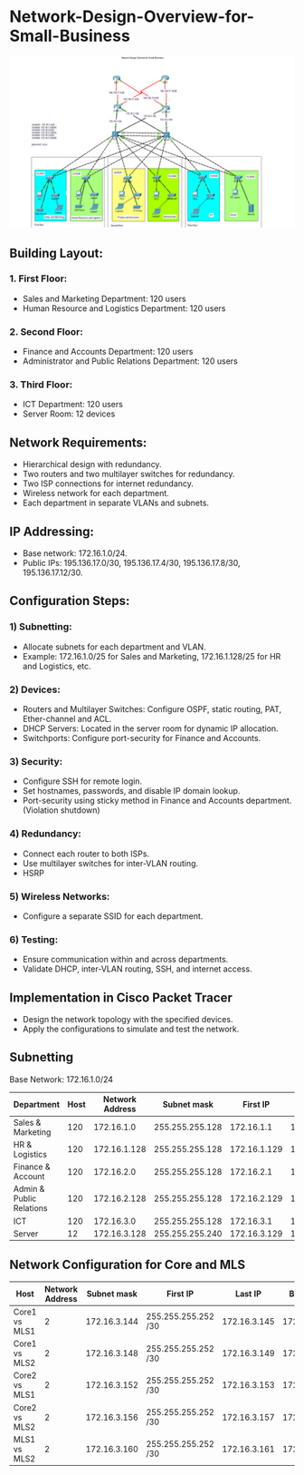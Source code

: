 # Network-Design-Overview-for-Small-Business

![Network Diagram](https://github.com/phongnha-it/Network-Design-Overview-for-Small-Business/blob/main/diagram-network.png)

## Building Layout:

### 1.	First Floor:
   
- Sales and Marketing Department: 120 users
- Human Resource and Logistics Department: 120 users

### 2.	Second Floor:

- Finance and Accounts Department: 120 users
- Administrator and Public Relations Department: 120 users
### 3.	Third Floor:

- ICT Department: 120 users
- Server Room: 12 devices
## Network Requirements:

- Hierarchical design with redundancy.
- Two routers and two multilayer switches for redundancy.
- Two ISP connections for internet redundancy.
- Wireless network for each department.
- Each department in separate VLANs and subnets.
  
## IP Addressing:

- Base network: 172.16.1.0/24.
- Public IPs: 195.136.17.0/30, 195.136.17.4/30, 195.136.17.8/30, 195.136.17.12/30.
## Configuration Steps:
### 1)	Subnetting:
-	Allocate subnets for each department and VLAN.
-	Example: 172.16.1.0/25 for Sales and Marketing, 172.16.1.128/25 for HR and Logistics, etc.

### 2)	Devices:
-	Routers and Multilayer Switches: Configure OSPF, static routing, PAT, Ether-channel and ACL.
-	DHCP Servers: Located in the server room for dynamic IP allocation.
-	Switchports: Configure port-security for Finance and Accounts.
### 3)	Security:
-	Configure SSH for remote login.
-	Set hostnames, passwords, and disable IP domain lookup.
-	Port-security using sticky method in Finance and Accounts department.(Violation shutdown)
### 4)	Redundancy:
-	Connect each router to both ISPs.
-	Use multilayer switches for inter-VLAN routing.
-	HSRP 
### 5)	Wireless Networks:
-	Configure a separate SSID for each department.
### 6)	Testing:
-	Ensure communication within and across departments.
-	Validate DHCP, inter-VLAN routing, SSH, and internet access.

## Implementation in Cisco Packet Tracer
-	Design the network topology with the specified devices.
-	Apply the configurations to simulate and test the network.


## Subnetting
Base Network: 172.16.1.0/24


| Department                | Host | Network Address | Subnet mask   | First IP      | Last IP       | Broadcast     |
|---------------------------|------|-----------------|---------------|---------------|---------------|---------------|
| Sales & Marketing         | 120  | 172.16.1.0      | 255.255.255.128 | 172.16.1.1    | 172.16.1.126  | 172.16.1.127  |
| HR & Logistics            | 120  | 172.16.1.128    | 255.255.255.128 | 172.16.1.129  | 172.16.1.254  | 172.16.1.255  |
| Finance & Account         | 120  | 172.16.2.0      | 255.255.255.128 | 172.16.2.1    | 172.16.2.126  | 172.16.2.127  |
| Admin & Public Relations  | 120  | 172.16.2.128    | 255.255.255.128 | 172.16.2.129  | 172.16.2.254  | 172.16.2.255  |
| ICT                       | 120  | 172.16.3.0      | 255.255.255.128 | 172.16.3.1    | 172.16.3.126  | 172.16.3.127  |
| Server                    | 12   | 172.16.3.128    | 255.255.255.240 | 172.16.3.129  | 172.16.3.142  | 172.16.3.143  |

## Network Configuration for Core and MLS

| Host              | Network Address | Subnet mask       | First IP      | Last IP       | Broadcast     |
|-------------------|-----------------|-------------------|---------------|---------------|---------------|
| Core1 vs MLS1     | 2               | 172.16.3.144      | 255.255.255.252 /30 | 172.16.3.145  | 172.16.3.146  | 172.16.3.147  |
| Core1 vs MLS2     | 2               | 172.16.3.148      | 255.255.255.252 /30 | 172.16.3.149  | 172.16.3.150  | 172.16.3.151  |
| Core2 vs MLS1     | 2               | 172.16.3.152      | 255.255.255.252 /30 | 172.16.3.153  | 172.16.3.154  | 172.16.3.155  |
| Core2 vs MLS2     | 2               | 172.16.3.156      | 255.255.255.252 /30 | 172.16.3.157  | 172.16.3.158  | 172.16.3.159  |
| MLS1 vs MLS2      | 2               | 172.16.3.160      | 255.255.255.252 /30 | 172.16.3.161  | 172.16.3.162  | 172.16.3.163  |

